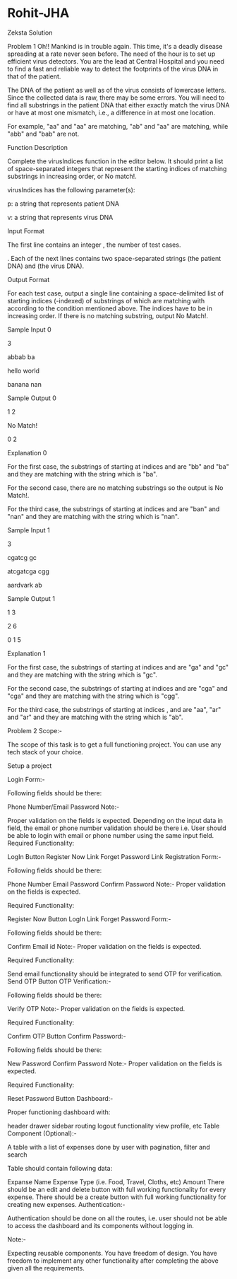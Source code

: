 # Rohit-JHA
Zeksta Solution


Problem 1
Oh!! Mankind is in trouble again. This time, it's a deadly disease spreading at a rate never seen before. The need of the hour is to set up efficient virus detectors. You are the lead at Central Hospital and you need to find a fast and reliable way to detect the footprints of the virus DNA in that of the patient.

The DNA of the patient as well as of the virus consists of lowercase letters. Since the collected data is raw, there may be some errors. You will need to find all substrings in the patient DNA that either exactly match the virus DNA or have at most one mismatch, i.e., a difference in at most one location.

For example, "aa" and "aa" are matching, "ab" and "aa" are matching, while "abb" and "bab" are not.

Function Description

Complete the virusIndices function in the editor below. It should print a list of space-separated integers that represent the starting indices of matching substrings in increasing order, or No match!.

virusIndices has the following parameter(s):

p: a string that represents patient DNA

v: a string that represents virus DNA

Input Format

The first line contains an integer , the number of test cases.

. Each of the next lines contains two space-separated strings (the patient DNA) and (the virus DNA).

Output Format

For each test case, output a single line containing a space-delimited list of starting indices (-indexed) of substrings of which are matching with according to the condition mentioned above. The indices have to be in increasing order. If there is no matching substring, output No Match!.

Sample Input 0

3

abbab ba

hello world

banana nan

Sample Output 0

1 2

No Match!

0 2

Explanation 0

For the first case, the substrings of starting at indices and are "bb" and "ba" and they are matching with the string which is "ba".

For the second case, there are no matching substrings so the output is No Match!.

For the third case, the substrings of starting at indices and are "ban" and "nan" and they are matching with the string which is "nan".

Sample Input 1

3

cgatcg gc

atcgatcga cgg

aardvark ab

Sample Output 1

1 3

2 6

0 1 5

Explanation 1

For the first case, the substrings of starting at indices and are "ga" and "gc" and they are matching with the string which is "gc".

For the second case, the substrings of starting at indices and are "cga" and "cga" and they are matching with the string which is "cgg".

For the third case, the substrings of starting at indices , and are "aa", "ar" and "ar" and they are matching with the string which is "ab".

Problem 2
Scope:-

The scope of this task is to get a full functioning project. You can use any tech stack of your choice.

Setup a project

Login Form:-

Following fields should be there:

Phone Number/Email
Password
Note:-

Proper validation on the fields is expected.
Depending on the input data in field, the email or phone number validation should be there i.e. User should be able to login with email or phone number using the same input field.
Required Functionality:

LogIn Button
Register Now Link
Forget Password Link
Registration Form:-

Following fields should be there:

Phone Number
Email
Password
Confirm Password
Note:- Proper validation on the fields is expected.

Required Functionality:

Register Now Button
LogIn Link
Forget Password Form:-

Following fields should be there:

Confirm Email id
Note:- Proper validation on the fields is expected.

Required Functionality:

Send email functionality should be integrated to send OTP for verification.
Send OTP Button
OTP Verification:-

Following fields should be there:

Verify OTP
Note:- Proper validation on the fields is expected.

Required Functionality:

Confirm OTP Button
Confirm Password:-

Following fields should be there:

New Password
Confirm Password
Note:- Proper validation on the fields is expected.

Required Functionality:

Reset Password Button
Dashboard:-

Proper functioning dashboard with:

header
drawer sidebar
routing
logout functionality
view profile, etc
Table Component (Optional):-

A table with a list of expenses done by user with pagination, filter and search

Table should contain following data:

Expanse Name
Expense Type (i.e. Food, Travel, Cloths, etc)
Amount There should be an edit and delete button with full working functionality for every expense. There should be a create button with full working functionality for creating new expenses.
Authentication:-

Authentication should be done on all the routes, i.e. user should not be able to access the dashboard and its components without logging in.

Note:-

Expecting reusable components.
You have freedom of design.
You have freedom to implement any other functionality after completing the above given all the requirements.
